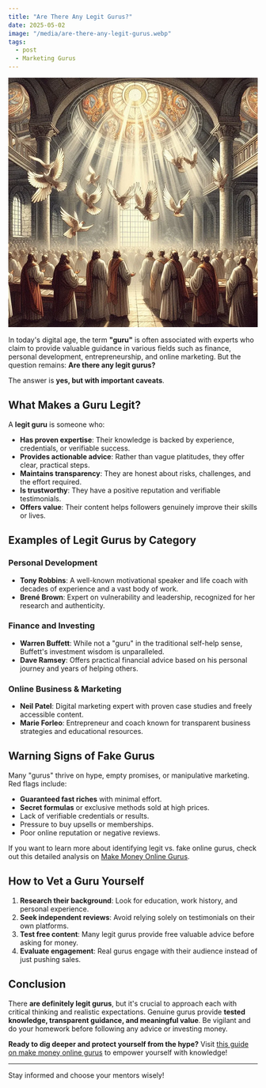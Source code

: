 ```yaml
---
title: "Are There Any Legit Gurus?"
date: 2025-05-02
image: "/media/are-there-any-legit-gurus.webp"
tags:
  - post
  - Marketing Gurus
---
```


![Are There Any Legit Gurus?](/media/are-there-any-legit-gurus.webp)

In today's digital age, the term **"guru"** is often associated with experts who claim to provide valuable guidance in various fields such as finance, personal development, entrepreneurship, and online marketing. But the question remains: **Are there any legit gurus?**

The answer is **yes, but with important caveats**.

## What Makes a Guru Legit?

A **legit guru** is someone who:

- **Has proven expertise**: Their knowledge is backed by experience, credentials, or verifiable success.
- **Provides actionable advice**: Rather than vague platitudes, they offer clear, practical steps.
- **Maintains transparency**: They are honest about risks, challenges, and the effort required.
- **Is trustworthy**: They have a positive reputation and verifiable testimonials.
- **Offers value**: Their content helps followers genuinely improve their skills or lives.

## Examples of Legit Gurus by Category

### Personal Development

- **Tony Robbins**: A well-known motivational speaker and life coach with decades of experience and a vast body of work.
- **Brené Brown**: Expert on vulnerability and leadership, recognized for her research and authenticity.

### Finance and Investing

- **Warren Buffett**: While not a "guru" in the traditional self-help sense, Buffett's investment wisdom is unparalleled.
- **Dave Ramsey**: Offers practical financial advice based on his personal journey and years of helping others.

### Online Business & Marketing

- **Neil Patel**: Digital marketing expert with proven case studies and freely accessible content.
- **Marie Forleo**: Entrepreneur and coach known for transparent business strategies and educational resources.

## Warning Signs of Fake Gurus

Many "gurus" thrive on hype, empty promises, or manipulative marketing. Red flags include:

- **Guaranteed fast riches** with minimal effort.
- **Secret formulas** or exclusive methods sold at high prices.
- Lack of verifiable credentials or results.
- Pressure to buy upsells or memberships.
- Poor online reputation or negative reviews.

If you want to learn more about identifying legit vs. fake online gurus, check out this detailed analysis on [Make Money Online Gurus](https://supertotallyawesome.com/posts/make-money-online-gurus/).

## How to Vet a Guru Yourself

1. **Research their background**: Look for education, work history, and personal experience.
2. **Seek independent reviews**: Avoid relying solely on testimonials on their own platforms.
3. **Test free content**: Many legit gurus provide free valuable advice before asking for money.
4. **Evaluate engagement**: Real gurus engage with their audience instead of just pushing sales.

## Conclusion

There **are definitely legit gurus**, but it's crucial to approach each with critical thinking and realistic expectations. Genuine gurus provide **tested knowledge, transparent guidance, and meaningful value**. Be vigilant and do your homework before following any advice or investing money.

**Ready to dig deeper and protect yourself from the hype?** Visit [this guide on make money online gurus](https://supertotallyawesome.com/posts/make-money-online-gurus/) to empower yourself with knowledge!

---

Stay informed and choose your mentors wisely!
